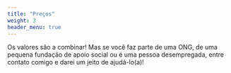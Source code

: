 ```yaml
---
title: "Preços"
weight: 3
header_menu: true
---
```



Os valores são a combinar! Mas se você faz parte de uma ONG, de uma pequena fundação de apoio social ou é uma pessoa desempregada, entre contato comigo e darei um jeito de ajudá-lo(a)! 
